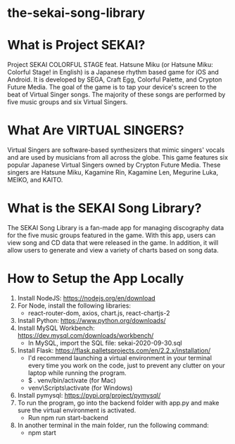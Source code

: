 # the-sekai-song-library

# What is Project SEKAI?
Project SEKAI COLORFUL STAGE feat. Hatsune Miku (or Hatsune Miku: Colorful Stage! in English) is a Japanese rhythm based game for iOS and Android. It is developed by SEGA, Craft Egg, Colorful Palette, and Crypton Future Media. The goal of the game is to tap your device's screen to the beat of Virtual Singer songs. The majority of these songs are performed by five music groups and six Virtual Singers.

# What Are VIRTUAL SINGERS?
Virtual Singers are software-based synthesizers that mimic singers' vocals and are used by musicians from all across the globe. This game features six popular Japanese Virtual Singers owned by Crypton Future Media. These singers are Hatsune Miku, Kagamine Rin, Kagamine Len, Megurine Luka, MEIKO, and KAITO.

# What is the SEKAI Song Library?
The SEKAI Song Library is a fan-made app for managing discography data for the five music groups featured in the game. With this app, users can view song and CD data that were released in the game. In addition, it will allow users to generate and view a variety of charts based on song data. 

# How to Setup the App Locally
1. Install NodeJS: https://nodejs.org/en/download
2. For Node, install the following libraries:
   - react-router-dom, axios, chart.js, react-chartjs-2 
3. Install Python: https://www.python.org/downloads/
4. Install MySQL Workbench: https://dev.mysql.com/downloads/workbench/ 
   - In MySQL, import the SQL file: sekai-2020-09-30.sql
5. Install Flask: https://flask.palletsprojects.com/en/2.2.x/installation/ 
   - I'd recommend launching a virtual environment in your terminal every time you work on the code, just to prevent any clutter on your laptop while running the program.
   - $ . venv/bin/activate (for Mac)
   - venv\Scripts\activate (for Windows)
6. Install pymysql: https://pypi.org/project/pymysql/
7. To run the program, go into the backend folder with app.py and make sure the virtual environment is activated.
   - Run npm run start-backend
8. In another terminal in the main folder, run the following command:
   - npm start
